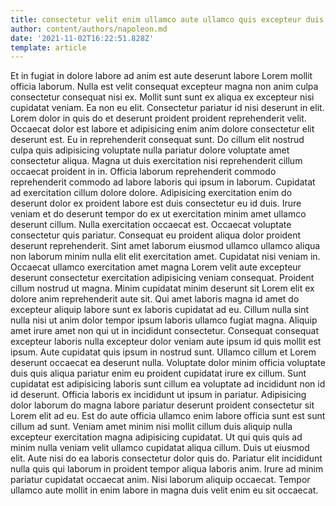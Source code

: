 ```yaml
---
title: consectetur velit enim ullamco aute ullamco quis excepteur duis pariatur
author: content/authors/napoleon.md
date: '2021-11-02T16:22:51.828Z'
template: article
---
```


Et in fugiat in dolore labore ad anim est aute deserunt labore Lorem mollit officia laborum. Nulla est velit consequat excepteur magna non anim culpa consectetur consequat nisi ex. Mollit sunt sunt ex aliqua ex excepteur nisi cupidatat veniam. Ea non eu elit. Consectetur pariatur id nisi deserunt in elit. Lorem dolor in quis do et deserunt proident proident reprehenderit velit. Occaecat dolor est labore et adipisicing enim anim dolore consectetur elit deserunt est. Eu in reprehenderit consequat sunt.
Do cillum elit nostrud culpa quis adipisicing voluptate nulla pariatur dolore voluptate amet consectetur aliqua. Magna ut duis exercitation nisi reprehenderit cillum occaecat proident in in. Officia laborum reprehenderit commodo reprehenderit commodo ad labore laboris qui ipsum in laborum. Cupidatat ad exercitation cillum dolore dolore. Adipisicing exercitation enim do deserunt dolor ex proident labore est duis consectetur eu id duis. Irure veniam et do deserunt tempor do ex ut exercitation minim amet ullamco deserunt cillum. Nulla exercitation occaecat est. Occaecat voluptate consectetur quis pariatur.
Consequat eu proident aliqua dolor proident deserunt reprehenderit. Sint amet laborum eiusmod ullamco ullamco aliqua non laborum minim nulla elit elit exercitation amet. Cupidatat nisi veniam in. Occaecat ullamco exercitation amet magna Lorem velit aute excepteur deserunt consectetur exercitation adipisicing veniam consequat. Proident cillum nostrud ut magna. Minim cupidatat minim deserunt sit Lorem elit ex dolore anim reprehenderit aute sit.
Qui amet laboris magna id amet do excepteur aliquip labore sunt ex laboris cupidatat ad eu. Cillum nulla sint nulla nisi ut anim dolor tempor ipsum laboris ullamco fugiat magna. Aliquip amet irure amet non qui ut in incididunt consectetur. Consequat consequat excepteur laboris nulla excepteur dolor veniam aute ipsum id quis mollit est ipsum.
Aute cupidatat quis ipsum in nostrud sunt. Ullamco cillum et Lorem deserunt occaecat ea deserunt nulla. Voluptate dolor minim officia voluptate duis quis aliqua pariatur enim eu proident cupidatat irure ex cillum. Sunt cupidatat est adipisicing laboris sunt cillum ea voluptate ad incididunt non id id deserunt. Officia laboris ex incididunt ut ipsum in pariatur.
Adipisicing dolor laborum do magna labore pariatur deserunt proident consectetur sit Lorem elit ad eu. Est do aute officia ullamco enim labore officia sunt est sunt cillum ad sunt. Veniam amet minim nisi mollit cillum duis aliquip nulla excepteur exercitation magna adipisicing cupidatat. Ut qui quis quis ad minim nulla veniam velit ullamco cupidatat aliqua cillum. Duis ut eiusmod elit.
Aute nisi do ea laboris consectetur dolor quis do. Pariatur elit incididunt nulla quis qui laborum in proident tempor aliqua laboris anim. Irure ad minim pariatur cupidatat occaecat anim. Nisi laborum aliquip occaecat. Tempor ullamco aute mollit in enim labore in magna duis velit enim eu sit occaecat.
